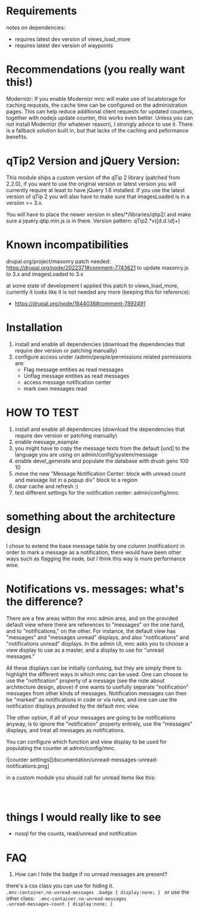 # Requirements

notes on dependencies:

- requires latest dev version of views_load_more
- requires latest dev version of waypoints

# Recommendations (you really want this!)

Modernizr: If you enable Modernizr mnc will make use of localstorage for caching
requests, the cache time can be configured on the administration pages. This can
help reduce additional client requests for updated counters, together with
nodejs update counter, this works even better. Unless you can not install
Modernizr (for whatever reason), I strongly advice to use it. There is a
fallback solution built in, but that lacks of the caching and peformance
benefits.

# qTip2 Version and jQuery Version:

This module ships a custom version of the qTip 2 library (patched from 2.2.0),
if you want to use the original version or latest version you will currently
require at least to have jQuery 1.6 installed. If you use the latest version of
qTip 2 you will also have to make sure that imagesLoaded is in a version >= 3.x.

You will have to place the newer version in sites/\*/libraries/qtip2/ and make
sure a jquery.qtip.min.js is in there. Version pattern: qTip2.*v([d\.d\.\d]+)

# Known incompatibilities

drupal.org/project/masonry
patch needed: https://drupal.org/node/2022371#comment-7743621 to update
masonry.js to 3.x and imagesLoaded to 3.x

at some state of development I applied this patch to views_load_more, currently
it looks like it is not needed any more (keeping this for reference):

- https://drupal.org/node/1644036#comment-7892491

# Installation

1. install and enable all dependencies (download the dependencies that require
   dev version or patching manually)
2. configure access under /admin/people/permissions related permissions are:
   - Flag message entities as read messages
   - Unflag message entities as read messages
   - access message notification center
   - mark own messages read

# HOW TO TEST

1. install and enable all dependencies (download the dependencies that require
   dev version or patching manually)
2. enable message_example
3. you might have to copy the message texts from the default [und] to the
   language you are using on admin/config/system/message
4. enable devel_generate and populate the database with drush genc 100 10
5. move the new "Message Notification Center: block with unread count and
   message list in a popup div" block to a region
6. clear cache and refresh :)
7. test different settings for the notification center:
   admin/config/mnc

# something about the architecture design

I chose to extend the base message table by one column (notification) in order
to mark a message as a notification, there would have been other ways such as
flagging the node, but I think this way is more performance wise.

# Notifications vs. messages: what's the difference?

There are a few areas within the mnc admin area, and on the provided default
view where there are references to "messages" on the one hand, and to
"notifications," on the other. For instance, the default view has "messages"
and "messages unread" displays, and also "notifications" and
"notifications unread" displays. In the admin UI, mnc asks you to choose a view
display to use as a master, and a display to use for "unread messages."

All these displays can be initially confusing, but they are simply there to
highlight the different ways in which mnc can be used. One can choose to use the
"notification" property of a message (see the note about architecture design,
above) if one wants to usefully separate "notification" messages from other
kinds of messages. Notification messages can then be "marked" as notifications
in code or via rules, and one can use the notification displays provided by the
default mnc view.

The other option, if all of your messages are going to be notifications anyway,
is to ignore the "notification" property entirely, use the "messages" displays,
and treat all messages as notifications.

You can configure which function and view display to be used for populating the
counter at admin/config/mnc.

![counter settings][documentation/unread-messages-unread-notifications.png]

in a custom module you should call for unread items like this:

<code>
<?php  
$callback = variable_get_value('mnc_count_callback');  
$unread_count = call_user_func($callback, $user);  
?>
</code>

# things I would really like to see

- nosql for the counts, read/unread and notification

# FAQ

1. How can I hide the badge if no unread messages are present?

there's a css class you can use for hiding it.
<code>
.mnc-container.no-unread-messages .badge {
  display:none;
}
</code>
or use the other class:
<code>
.mnc-container.no-unread-messages .unread-messages-count {
  display:none;
}
</code>